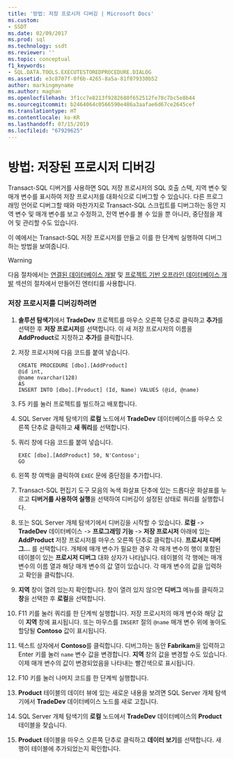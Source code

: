 ```yaml
---
title: '방법: 저장 프로시저 디버깅 | Microsoft Docs'
ms.custom:
- SSDT
ms.date: 02/09/2017
ms.prod: sql
ms.technology: ssdt
ms.reviewer: ''
ms.topic: conceptual
f1_keywords:
- SQL.DATA.TOOLS.EXECUTESTOREDPROCEDURE.DIALOG
ms.assetid: e3c8707f-0f6b-4265-8a5a-81f079330b52
author: markingmyname
ms.author: maghan
ms.openlocfilehash: 3f1cc7e8213f9282680f652512fe78c7bc5e8b44
ms.sourcegitcommit: b2464064c0566590e486a3aafae6d67ce2645cef
ms.translationtype: HT
ms.contentlocale: ko-KR
ms.lasthandoff: 07/15/2019
ms.locfileid: "67929625"
---
```

# <a name="how-to-debug-stored-procedures"></a>방법: 저장된 프로시저 디버깅
Transact\-SQL 디버거를 사용하면 SQL 저장 프로시저의 SQL 호출 스택, 지역 변수 및 매개 변수를 표시하여 저장 프로시저를 대화식으로 디버그할 수 있습니다. 다른 프로그래밍 언어로 디버그할 때와 마찬가지로 Transact\-SQL 스크립트를 디버그하는 동안 지역 변수 및 매개 변수를 보고 수정하고, 전역 변수를 볼 수 있을 뿐 아니라, 중단점을 제어 및 관리할 수도 있습니다.  
  
이 예에서는 Transact\-SQL 저장 프로시저를 만들고 이를 한 단계씩 실행하여 디버그하는 방법을 보여줍니다.  
  
> [!WARNING]  
> 다음 절차에서는 [연결된 데이터베이스 개발](../ssdt/connected-database-development.md) 및 [프로젝트 기반 오프라인 데이터베이스 개발](../ssdt/project-oriented-offline-database-development.md) 섹션의 절차에서 만들어진 엔터티를 사용합니다.  
  
### <a name="to-debug-stored-procedures"></a>저장 프로시저를 디버깅하려면  
  
1.  **솔루션 탐색기**에서 **TradeDev** 프로젝트를 마우스 오른쪽 단추로 클릭하고 **추가**를 선택한 후 **저장 프로시저**를 선택합니다. 이 새 저장 프로시저의 이름을 **AddProduct**로 지정하고 **추가**를 클릭합니다.  
  
2.  저장 프로시저에 다음 코드를 붙여 넣습니다.  
  
    ```  
    CREATE PROCEDURE [dbo].[AddProduct]  
    @id int,  
    @name nvarchar(128)  
    AS  
    INSERT INTO [dbo].[Product] (Id, Name) VALUES (@id, @name)  
    ```  
  
3.  F5 키를 눌러 프로젝트를 빌드하고 배포합니다.  
  
4.  SQL Server 개체 탐색기의 **로컬** 노드에서 **TradeDev** 데이터베이스를 마우스 오른쪽 단추로 클릭하고 **새 쿼리**를 선택합니다.  
  
5.  쿼리 창에 다음 코드를 붙여 넣습니다.  
  
    ```  
    EXEC [dbo].[AddProduct] 50, N'Contoso';  
    GO  
    ```  
  
6.  왼쪽 창 여백을 클릭하여 `EXEC` 문에 중단점을 추가합니다.  
  
7.  Transact\-SQL 편집기 도구 모음의 녹색 화살표 단추에 있는 드롭다운 화살표를 누르고 **디버거를 사용하여 실행**을 선택하여 디버깅이 설정된 상태로 쿼리를 실행합니다.  
  
8.  또는 SQL Server 개체 탐색기에서 디버깅을 시작할 수 있습니다. **로컬** -> **TradeDev** 데이터베이스 -> **프로그래밍 기능** -> **저장 프로시저** 아래에 있는 **AddProduct** 저장 프로시저를 마우스 오른쪽 단추로 클릭합니다. **프로시저 디버그...** 를 선택합니다. 개체에 매개 변수가 필요한 경우 각 매개 변수의 행이 포함된 테이블이 있는 **프로시저 디버그** 대화 상자가 나타납니다. 테이블의 각 행에는 매개 변수의 이름 열과 해당 매개 변수의 값 열이 있습니다. 각 매개 변수의 값을 입력하고 확인을 클릭합니다.  
  
9. **지역** 창이 열려 있는지 확인합니다. 창이 열려 있지 않으면 **디버그** 메뉴를 클릭하고 **창**을 선택한 후 **로컬**을 선택합니다.  
  
10. F11 키를 눌러 쿼리를 한 단계씩 실행합니다. 저장 프로시저의 매개 변수와 해당 값이 **지역** 창에 표시됩니다. 또는 마우스를 `INSERT` 절의 `@name` 매개 변수 위에 놓아도 할당될 **Contoso** 값이 표시됩니다.  
  
11. 텍스트 상자에서 **Contoso**를 클릭합니다. 디버그하는 동안 **Fabrikam**을 입력하고 Enter 키를 눌러 `name` 변수 값을 변경합니다. **지역** 창의 값을 변경할 수도 있습니다. 이제 매개 변수의 값이 변경되었음을 나타내는 빨간색으로 표시됩니다.  
  
12. F10 키를 눌러 나머지 코드를 한 단계씩 실행합니다.  
  
13. **Product** 테이블의 데이터 뷰에 있는 새로운 내용을 보려면 SQL Server 개체 탐색기에서 **TradeDev** 데이터베이스 노드를 새로 고칩니다.  
  
14. SQL Server 개체 탐색기의 **로컬** 노드에서 **TradeDev** 데이터베이스의 **Product** 테이블을 찾습니다.  
  
15. **Product** 테이블을 마우스 오른쪽 단추로 클릭하고 **데이터 보기**를 선택합니다. 새 행이 테이블에 추가되었는지 확인합니다.  
  
